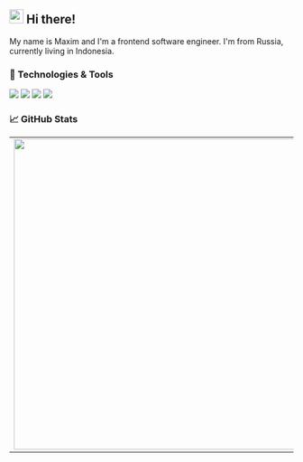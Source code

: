 ## <img src="https://raw.githubusercontent.com/extremecodetv/extremecodetv/master/wave.gif" width="25px"> Hi there! 

My name is Maxim and I'm a frontend software engineer. I'm from Russia, currently living in Indonesia. 

### 🔧 Technologies & Tools

![](https://img.shields.io/badge/Editor-IntelliJIDEA-informational?style=flat-square&logo=IntelliJ-IDEA&logoColor=white&color=5194f0)
![](https://img.shields.io/badge/Code-react-informational?style=flat-square&logo=react&logoColor=white&color=5194f0)
![](https://img.shields.io/badge/Code-TypeScript-informational?style=flat-square&logo=typescript&logoColor=white&color=5194f0)
![](https://img.shields.io/badge/Code-JavaScript-informational?style=flat-square&logo=javascript&logoColor=white&color=5194f0)

### 📈 GitHub Stats
<p align="center">
  <table>
  <tr>
      <td><img width="550px" align="left" src="https://github-readme-stats.vercel.app/api?username=mastekator&hide_border=true&count_private=false&layout=compact&hide_title=true&show_icons=true&theme=buefy&icon_color=5194f0&bg_color=fff" /></td>
      <td><img width="550px" src="https://github-readme-stats.vercel.app/api/top-langs/?username=mastekator&hide=html&layout=compact&hide_border=true&hide_title=true&theme=buefy&icon_color=5194f0&bg_color=fff"/></td>
  </tr>   
</table>
</p>
